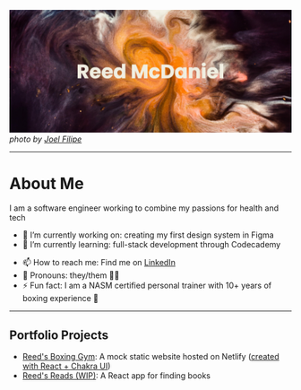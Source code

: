 [![MasterHead](github_banner.png)](https://github.com/reed-mcdaniel-716/reed-mcdaniel-716)
_photo by [Joel Filipe](https://unsplash.com/@joelfilip)_

---

# About Me
I am a software engineer working to combine my passions for health and tech
<!-- Focusing on building more inclusive communities around fitness, nutrition, and wellness -->
- 🔭 I’m currently working on: creating my first design system in Figma
- 🌱 I’m currently learning: full-stack development through Codecademy
<!--
  - 👯 I’m looking to collaborate on ...
  - 🤔 I’m looking for help with ...
  - 💬 Ask me about ...
-->
- 📫 How to reach me: Find me on [LinkedIn](https://www.linkedin.com/in/reed-mcdaniel)
- 🙂 Pronouns: they/them 🏳️‍🌈
- ⚡ Fun fact: I am a NASM certified personal trainer with 10+ years of boxing experience 🥊

---

## Portfolio Projects
- [Reed's Boxing Gym](https://cerulean-cactus-a5c733.netlify.app/): A mock static website hosted on Netlify ([created with React + Chakra UI](https://github.com/reed-mcdaniel-716/first-chakra-ui-app))
- [Reed's Reads (WIP)](https://github.com/reed-mcdaniel-716/reeds-reads): A React app for finding books
